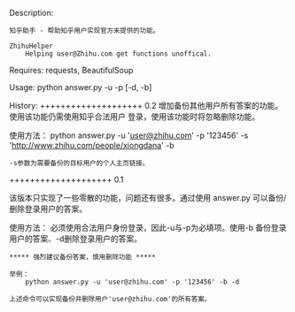 Description:

    知乎助手 - 帮助知乎用户实现官方未提供的功能。

    ZhihuHelper
        Helping user@Zhihu.com get functions unoffical.

Requires:
    requests, BeautifulSoup

Usage:
    python answer.py -u <username> -p <password> [-d, -b]

History:
++++++++++++++++++++
0.2
增加备份其他用户所有答案的功能。使用该功能仍需使用知乎合法用户
登录，使用该功能时将忽略删除功能。

使用方法：
    python answer.py -u 'user@zhihu.com' -p '123456' -s 'http://www.zhihu.com/people/xiongdana' -b

    -s参数为需要备份的目标用户的个人主页链接。

++++++++++++++++++++
0.1

该版本只实现了一些零散的功能，问题还有很多。通过使用
 answer.py 可以备份/删除登录用户的答案。

使用方法：
    必须使用合法用户身份登录，因此-u与-p为必填项。使用-b
    备份登录用户的答案、-d删除登录用户的答案。

    ***** 强烈建议备份答案，慎用删除功能 *****

    举例：
        python answer.py -u 'user@zhihu.com' -p '123456' -b -d

    上述命令可以实现备份并删除用户'user@zhihu.com'的所有答案。

